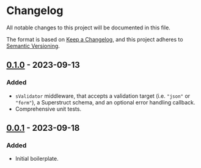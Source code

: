 # Changelog

All notable changes to this project will be documented in this file.

The format is based on [Keep a Changelog](https://keepachangelog.com/en/1.0.0/),
and this project adheres to [Semantic Versioning](https://semver.org/spec/v2.0.0.html).

## [0.1.0] - 2023-09-13

### Added

- `sValidator` middleware, that accepts a validation target (i.e. `"json"` or `"form"`), a Superstruct schema, and an optional error handling callback.
- Comprehensive unit tests.

## [0.0.1] - 2023-09-18

### Added

- Initial boilerplate.

[0.1.0]: https://github.com/AverageHelper/hono-superstruct-validator/compare/v0.0.1...v0.1.0
[0.0.1]: https://github.com/AverageHelper/hono-superstruct-validator/releases/tag/v0.0.1
